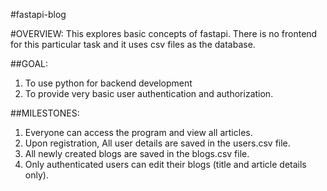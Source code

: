 #fastapi-blog 

#OVERVIEW:
This explores basic concepts of fastapi.
There is no frontend for this particular task and it uses csv files as the database.

##GOAL:
1. To use python for backend development
2. To provide very basic user authentication and authorization.

##MILESTONES:
1. Everyone can access the program and view all articles.
2. Upon registration, All user details are saved in the users.csv file.
3. All newly created blogs are saved in the blogs.csv file.
4. Only authenticated users can edit their blogs (title and article details only).

